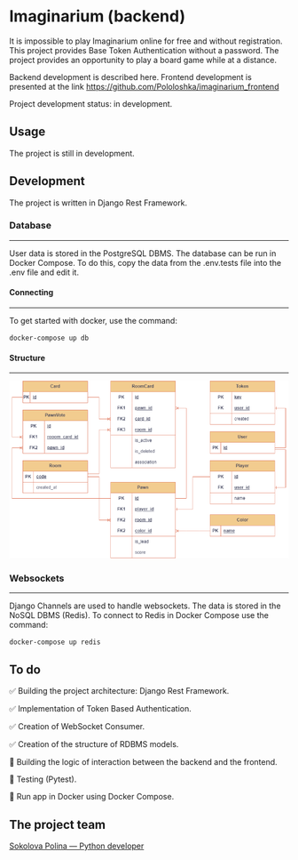# Imaginarium (backend)

It is impossible to play Imaginarium online for free and without registration. This project provides Base Token Authentication without a password. The project provides an opportunity to play a board game while at a distance.

Backend development is described here.
Frontend development is presented at the link https://github.com/Pololoshka/imaginarium_frontend

Project development status: in development.

## Usage

The project is still in development.

## Development
The project is written in Django Rest Framework.

### Database
***


User data is stored in the PostgreSQL DBMS. The database can be run in Docker Compose. To do this, copy the data from the .env.tests file into the .env file and edit it.

#### Connecting
***


To get started with docker, use the command:

```
docker-compose up db
```

#### Structure
***


![diagram](diagram.png)


### Websockets
***


Django Сhannels are used to handle websockets. The data is stored in the NoSQL DBMS (Redis). To connect to Redis in Docker Compose use the command:

```
docker-compose up redis
```

## To do

:white_check_mark: Building the project architecture: Django Rest Framework.

:white_check_mark: Implementation of Token Based Authentication.

:white_check_mark: Creation of WebSocket Consumer.

:white_check_mark: Creation of the structure of RDBMS models.

:black_square_button: Building the logic of interaction between the backend and the frontend.

:black_square_button: Testing (Pytest).

:black_square_button: Run app in Docker using Docker Compose.


## The project team
[Sokolova Polina — Python developer](https://github.com/Pololoshka)
